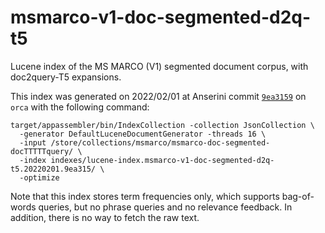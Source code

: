 # msmarco-v1-doc-segmented-d2q-t5

Lucene index of the MS MARCO (V1) segmented document corpus, with doc2query-T5 expansions.

This index was generated on 2022/02/01 at Anserini commit [`9ea3159`](https://github.com/castorini/anserini/commit/9ea3159adeeffd84e10e197af4c36febb5b74c7b) on `orca` with the following command:

```
target/appassembler/bin/IndexCollection -collection JsonCollection \
  -generator DefaultLuceneDocumentGenerator -threads 16 \
  -input /store/collections/msmarco/msmarco-doc-segmented-docTTTTTquery/ \
  -index indexes/lucene-index.msmarco-v1-doc-segmented-d2q-t5.20220201.9ea315/ \
  -optimize
```

Note that this index stores term frequencies only, which supports bag-of-words queries, but no phrase queries and no relevance feedback. In addition, there is no way to fetch the raw text.
